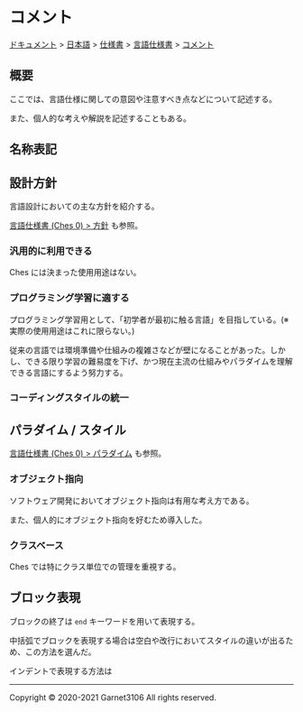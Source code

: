 # コメント

[ドキュメント](../../../../index.md) > [日本語](../../../index.md) > [仕様書](../../index.md) > [言語仕様書](../index.md) > [コメント](./index.md)

## 概要

ここでは、言語仕様に関しての意図や注意すべき点などについて記述する。

また、個人的な考えや解説を記述することもある。

## 名称表記



## 設計方針

言語設計においての主な方針を紹介する。

[言語仕様書 (Ches 0) > 方針](../../index.md) も参照。

### 汎用的に利用できる

Ches には決まった使用用途はない。

### プログラミング学習に適する

プログラミング学習用として、「初学者が最初に触る言語」を目指している。(※ 実際の使用用途はこれに限らない。)

従来の言語では環境準備や仕組みの複雑さなどが壁になることがあった。しかし、できる限り学習の難易度を下げ、かつ現在主流の仕組みやパラダイムを理解できる言語にするよう努力する。

### コーディングスタイルの統一

## パラダイム / スタイル

[言語仕様書 (Ches 0) > パラダイム](../../index.md) も参照。

### オブジェクト指向

ソフトウェア開発においてオブジェクト指向は有用な考え方である。

また、個人的にオブジェクト指向を好むため導入した。

### クラスベース

Ches では特にクラス単位での管理を重視する。

## ブロック表現

ブロックの終了は `end` キーワードを用いて表現する。

中括弧でブロックを表現する場合は空白や改行においてスタイルの違いが出るため、この方法を選んだ。

インデントで表現する方法は

---

Copyright © 2020-2021 Garnet3106 All rights reserved.
